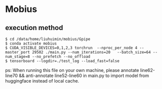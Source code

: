 # Mobius  
## execution method 
```
$ cd /data/home/liuhuimin/mobius/Gpipe 
$ conda activate mobius
$ CUDA_VISIBLE_DEVICES=0,1,2,3 torchrun  --nproc_per_node 4 --master_port 29502 ./main.py --num_iterations=20   --batch_size=64 --num_stage=8 --no_prefetch --no_offload 
$ tensorboard --logdir=./test_log --load_fast=false  
```
ps: When running this file on your own machine, please annotate line62-line70 && anti-annotate line52-line60 in main.py to import model from huggingface instead of local cache.
